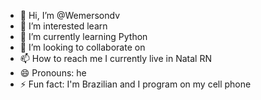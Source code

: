 - 👋 Hi, I’m @Wemersondv
- 👀 I’m interested learn
- 🌱 I’m currently learning Python
- 💞️ I’m looking to collaborate on
- 📫 How to reach me I currently live in Natal RN
- 😄 Pronouns: he
- ⚡ Fun fact: I'm Brazilian and I program on my cell phone 

<!---
Wemersondv/Wemersondv is a ✨ special ✨ repository because its `README.md` (this file) appears on your GitHub profile.
You can click the Preview link to take a look at your changes.
--->
